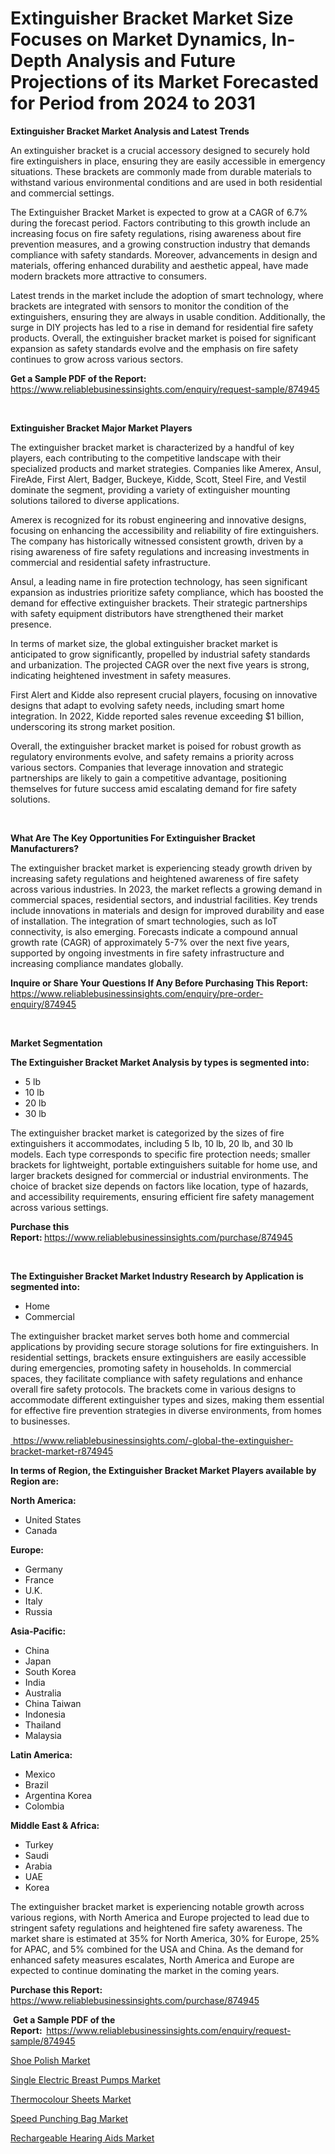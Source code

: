 <p><h1>Extinguisher Bracket Market Size Focuses on Market Dynamics, In-Depth Analysis and Future Projections of its Market Forecasted for Period from 2024 to 2031</h1></p><p><strong>Extinguisher Bracket Market Analysis and Latest Trends</strong></p>
<p><p>An extinguisher bracket is a crucial accessory designed to securely hold fire extinguishers in place, ensuring they are easily accessible in emergency situations. These brackets are commonly made from durable materials to withstand various environmental conditions and are used in both residential and commercial settings. </p><p>The Extinguisher Bracket Market is expected to grow at a CAGR of 6.7% during the forecast period. Factors contributing to this growth include an increasing focus on fire safety regulations, rising awareness about fire prevention measures, and a growing construction industry that demands compliance with safety standards. Moreover, advancements in design and materials, offering enhanced durability and aesthetic appeal, have made modern brackets more attractive to consumers. </p><p>Latest trends in the market include the adoption of smart technology, where brackets are integrated with sensors to monitor the condition of the extinguishers, ensuring they are always in usable condition. Additionally, the surge in DIY projects has led to a rise in demand for residential fire safety products. Overall, the extinguisher bracket market is poised for significant expansion as safety standards evolve and the emphasis on fire safety continues to grow across various sectors.</p></p>
<p><strong>Get a Sample PDF of the Report:&nbsp;</strong> <a href="https://www.reliablebusinessinsights.com/enquiry/request-sample/874945">https://www.reliablebusinessinsights.com/enquiry/request-sample/874945</a></p>
<p>&nbsp;</p>
<p><strong>Extinguisher Bracket Major Market Players</strong></p>
<p><p>The extinguisher bracket market is characterized by a handful of key players, each contributing to the competitive landscape with their specialized products and market strategies. Companies like Amerex, Ansul, FireAde, First Alert, Badger, Buckeye, Kidde, Scott, Steel Fire, and Vestil dominate the segment, providing a variety of extinguisher mounting solutions tailored to diverse applications.</p><p>Amerex is recognized for its robust engineering and innovative designs, focusing on enhancing the accessibility and reliability of fire extinguishers. The company has historically witnessed consistent growth, driven by a rising awareness of fire safety regulations and increasing investments in commercial and residential safety infrastructure.</p><p>Ansul, a leading name in fire protection technology, has seen significant expansion as industries prioritize safety compliance, which has boosted the demand for effective extinguisher brackets. Their strategic partnerships with safety equipment distributors have strengthened their market presence.</p><p>In terms of market size, the global extinguisher bracket market is anticipated to grow significantly, propelled by industrial safety standards and urbanization. The projected CAGR over the next five years is strong, indicating heightened investment in safety measures.</p><p>First Alert and Kidde also represent crucial players, focusing on innovative designs that adapt to evolving safety needs, including smart home integration. In 2022, Kidde reported sales revenue exceeding $1 billion, underscoring its strong market position.</p><p>Overall, the extinguisher bracket market is poised for robust growth as regulatory environments evolve, and safety remains a priority across various sectors. Companies that leverage innovation and strategic partnerships are likely to gain a competitive advantage, positioning themselves for future success amid escalating demand for fire safety solutions.</p></p>
<p>&nbsp;</p>
<p><strong>What Are The Key Opportunities For Extinguisher Bracket Manufacturers?</strong></p>
<p><p>The extinguisher bracket market is experiencing steady growth driven by increasing safety regulations and heightened awareness of fire safety across various industries. In 2023, the market reflects a growing demand in commercial spaces, residential sectors, and industrial facilities. Key trends include innovations in materials and design for improved durability and ease of installation. The integration of smart technologies, such as IoT connectivity, is also emerging. Forecasts indicate a compound annual growth rate (CAGR) of approximately 5-7% over the next five years, supported by ongoing investments in fire safety infrastructure and increasing compliance mandates globally.</p></p>
<p><strong>Inquire or Share Your Questions If Any Before Purchasing This Report:</strong> <a href="https://www.reliablebusinessinsights.com/enquiry/pre-order-enquiry/874945">https://www.reliablebusinessinsights.com/enquiry/pre-order-enquiry/874945</a></p>
<p>&nbsp;</p>
<p><strong>Market Segmentation</strong></p>
<p><strong>The Extinguisher Bracket Market Analysis by types is segmented into:</strong></p>
<p><ul><li>5 lb</li><li>10 lb</li><li>20 lb</li><li>30 lb</li></ul></p>
<p><p>The extinguisher bracket market is categorized by the sizes of fire extinguishers it accommodates, including 5 lb, 10 lb, 20 lb, and 30 lb models. Each type corresponds to specific fire protection needs; smaller brackets for lightweight, portable extinguishers suitable for home use, and larger brackets designed for commercial or industrial environments. The choice of bracket size depends on factors like location, type of hazards, and accessibility requirements, ensuring efficient fire safety management across various settings.</p></p>
<p><strong>Purchase this Report:&nbsp;</strong><a href="https://www.reliablebusinessinsights.com/purchase/874945">https://www.reliablebusinessinsights.com/purchase/874945</a></p>
<p>&nbsp;</p>
<p><strong>The Extinguisher Bracket Market Industry Research by Application is segmented into:</strong></p>
<p><ul><li>Home</li><li>Commercial</li></ul></p>
<p><p>The extinguisher bracket market serves both home and commercial applications by providing secure storage solutions for fire extinguishers. In residential settings, brackets ensure extinguishers are easily accessible during emergencies, promoting safety in households. In commercial spaces, they facilitate compliance with safety regulations and enhance overall fire safety protocols. The brackets come in various designs to accommodate different extinguisher types and sizes, making them essential for effective fire prevention strategies in diverse environments, from homes to businesses.</p></p>
<p><a href="https://www.reliablebusinessinsights.com/-global-the-extinguisher-bracket-market-r874945">&nbsp;https://www.reliablebusinessinsights.com/-global-the-extinguisher-bracket-market-r874945</a></p>
<p><strong>In terms of Region, the Extinguisher Bracket Market Players available by Region are:</strong></p>
<p>
    <p> <strong> North America: </strong>
        <ul>
            <li>United States</li>
            <li>Canada</li>
        </ul>
        </p> 
    <p> <strong> Europe: </strong>
        <ul>
            <li>Germany</li>
            <li>France</li>
            <li>U.K.</li>
            <li>Italy</li>
            <li>Russia</li>
        </ul>
        </p> 
    <p> <strong> Asia-Pacific: </strong>
        <ul>
            <li>China</li>
            <li>Japan</li>
            <li>South Korea</li>
            <li>India</li>
            <li>Australia</li>
            <li>China Taiwan</li>
            <li>Indonesia</li>
            <li>Thailand</li>
            <li>Malaysia</li>
        </ul>
        </p> 
    <p> <strong> Latin America: </strong>
        <ul>
            <li>Mexico</li>
            <li>Brazil</li>
            <li>Argentina Korea</li>
            <li>Colombia</li>
        </ul>
        </p> 
    <p> <strong> Middle East & Africa: </strong>
        <ul>
            <li>Turkey</li>
            <li>Saudi</li>
            <li>Arabia</li>
            <li>UAE</li>
            <li>Korea</li>
        </ul>
    </p>
    </p>
<p><p>The extinguisher bracket market is experiencing notable growth across various regions, with North America and Europe projected to lead due to stringent safety regulations and heightened fire safety awareness. The market share is estimated at 35% for North America, 30% for Europe, 25% for APAC, and 5% combined for the USA and China. As the demand for enhanced safety measures escalates, North America and Europe are expected to continue dominating the market in the coming years.</p></p>
<p><strong>Purchase this Report: </strong><a href="https://www.reliablebusinessinsights.com/purchase/874945">https://www.reliablebusinessinsights.com/purchase/874945</a></p>
<p>&nbsp;<strong>Get a Sample PDF of the Report:&nbsp;&nbsp;</strong><a href="https://www.reliablebusinessinsights.com/enquiry/request-sample/874945">https://www.reliablebusinessinsights.com/enquiry/request-sample/874945</a></p>
<p><strong></strong></p>
<p><p><a href="https://www.linkedin.com/pulse/shoe-polish-market-industry-trends-forecast-period-from-o7axe?trackingId=6rCghHH6SNirW9Jn2g6QYA%3D%3D">Shoe Polish Market</a></p><p><a href="https://www.linkedin.com/pulse/single-electric-breast-pumps-market-revolution-2024-2031-3c7je?trackingId=s5YkkXDyRRqtccKD3rDYqw%3D%3D">Single Electric Breast Pumps Market</a></p><p><a href="https://www.linkedin.com/pulse/thermocolour-sheets-market-size-share-growth-analysis-type-application-nbhzf?trackingId=NeYZnlNTQ%2FCRwG%2BMwA%2FP%2Bw%3D%3D">Thermocolour Sheets Market</a></p><p><a href="https://www.linkedin.com/pulse/speed-punching-bag-market-global-regional-analysis-2024--zqx8e?trackingId=%2BA1ZTaleS6K546wsGVB5hQ%3D%3D">Speed Punching Bag Market</a></p><p><a href="https://www.linkedin.com/pulse/rechargeable-hearing-aids-market-size-share-trends-analysis-0ccee?trackingId=DVXfsFHFS0%2BC5%2Ba03mF0Fg%3D%3D">Rechargeable Hearing Aids Market</a></p></p>